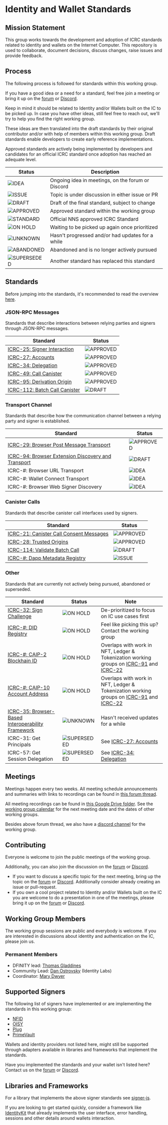 # Identity and Wallet Standards

## Mission Statement

This group works towards the development and adoption of ICRC standards related to identity and wallets on the Internet
Computer. This repository is used to collaborate, document decisions, discuss changes, raise issues and provide
feedback.

## Process

The following process is followed for standards within this working group.

If you have a good idea or a need for a standard, feel free join a meeting or bring it up on the [forum][FORUM]
or [Discord][DISCORD].

Keep in mind it should be related to Identity and/or Wallets built on the IC to be picked up. In case you have other
ideas, still feel free to reach out, we'll try to help you find the right working group.

These ideas are then translated into the draft standards by their original contributor and/or with help of members
within this working group. Draft standards enable developers to create early reference implementations.

Approved standards are actively being implemented by developers and candidates for an official ICRC standard once
adoption has reached an adequate level.

| Status        | Description                                       |
|---------------|---------------------------------------------------|
| ![IDEA]       | Ongoing idea in meetings, on the forum or Discord |
| ![ISSUE]      | Topic is under discussion in either issue or PR   |
| ![DRAFT]      | Draft of the final standard, subject to change    |
| ![APPROVED]   | Approved standard within the working group        |
| ![STANDARD]   | Official NNS approved ICRC Standard               |
| ![ON HOLD]    | Waiting to be picked up again once prioritized    |
| ![UNKNOWN]    | Hasn't progressed and/or had updates for a while  |
| ![ABANDONED]  | Abandoned and is no longer actively pursued       |
| ![SUPERSEDED] | Another standard has replaced this standard       |

## Standards

Before jumping into the standards, it's recommended to read the overview [here](./topics/signer_standards_overview.md).

### JSON-RPC Messages

Standards that describe interactions between relying parties and signers through JSON-RPC messages.

| Standard                                                                       | Status      |
|--------------------------------------------------------------------------------|-------------|
| [ICRC-25: Signer Interaction](./topics/icrc_25_signer_interaction_standard.md) | ![APPROVED] |
| [ICRC-27: Accounts](./topics/icrc_27_accounts.md)                              | ![APPROVED] |
| [ICRC-34: Delegation](./topics/icrc_34_delegation.md)                          | ![APPROVED] |
| [ICRC-49: Call Canister](./topics/icrc_49_call_canister.md)                    | ![APPROVED] |
| [ICRC-95: Derivation Origin](./topics/icrc_95_derivationorigin.md)             | ![APPROVED] |
| [ICRC-112: Batch Call Canister](./topics/icrc_112_batch_call_canister.md)      | ![DRAFT]    |

### Transport Channel

Standards that describe how the communication channel between a relying party and signer is established.

| Standard                                                                                                    | Status      |
|-------------------------------------------------------------------------------------------------------------|-------------|
| [ICRC-29: Browser Post Message Transport](./topics/icrc_29_window_post_message_transport.md)                | ![APPROVED] |
| [ICRC-94: Browser Extension Discovery and Transport](./topics/icrc_94_multi_injected_provider_discovery.md) | ![DRAFT]    |
| ICRC-#: Browser URL Transport                                                                               | ![IDEA]     |
| ICRC-#: Wallet Connect Transport                                                                            | ![IDEA]     |
| ICRC-#: Browser Web Signer Discovery                                                                        | ![IDEA]     |

### Canister Calls

Standards that describe canister call interfaces used by signers.

| Standard                                                                                           | Status      |
|----------------------------------------------------------------------------------------------------|-------------|
| [ICRC-21: Canister Call Consent Messages](./topics/ICRC-21/icrc_21_consent_msg.md)                 | ![APPROVED] |
| [ICRC-28: Trusted Origins](./topics/icrc_28_trusted_origins.md)                                    | ![APPROVED] |
| [ICRC-114: Validate Batch Call](./topics/icrc_114_validate_batch_call.md)                          | ![DRAFT]    |
| [ICRC-#: Dapp Metadata Registry](https://github.com/dfinity/wg-identity-authentication/issues/156) | ![ISSUE]    |

### Other

Standards that are currently not actively being pursued, abandoned or superseded.

| Standard                                                                                | Status        | Note                                                                                                                                                                          |
|-----------------------------------------------------------------------------------------|---------------|-------------------------------------------------------------------------------------------------------------------------------------------------------------------------------|
| [ICRC-32: Sign Challenge](./topics/icrc_32_sign_challenge.md)                           | ![ON HOLD]    | De-prioritized to focus on IC use cases first                                                                                                                                 |
| [ICRC-#: DID Registry](https://github.com/dfinity/wg-identity-authentication/issues/26) | ![ON HOLD]    | Feel like picking this up? Contact the working group                                                                                                                          |
| [ICRC-#: CAIP-2 Blockhain ID](https://github.com/icvc/icp-namespace/pull/1)             | ![ON HOLD]    | Overlaps with work in NFT, Ledger & Tokenization working groups on [ICRC-91](https://github.com/dfinity/ICRC/pull/96) and [ICRC-22](https://github.com/dfinity/ICRC/pull/101) |
| [ICRC-#: CAIP-10 Account Address](https://github.com/icvc/icp-namespace/pull/2)         | ![ON HOLD]    | Overlaps with work in NFT, Ledger & Tokenization working groups on [ICRC-91](https://github.com/dfinity/ICRC/pull/96) and [ICRC-22](https://github.com/dfinity/ICRC/pull/101) |
| [ICRC-35: Browser-Based Interoperability Framework](./topics/icrc_35_webpage_apis.md)   | ![UNKNOWN]    | Hasn't received updates for a while                                                                                                                                           |
| ICRC-31: Get Principals                                                                 | ![SUPERSEDED] | See [ICRC-27: Accounts](./topics/icrc_27_accounts.md)                                                                                                                         |
| ICRC-57: Get Session Delegation                                                         | ![SUPERSEDED] | See [ICRC-34: Delegation](./topics/icrc_34_delegation.md)                                                                                                                     |

## Meetings

Meetings happen every two weeks. All meeting schedule announcements and summaries with links to recordings can be found
in [this forum thread][FORUM].

All meeting recordings can be found in [this Google Drive folder][RECORDINGS]. See
the [working group calendar][CALENDAR] for the next meeting date and the dates of other working groups.

Besides above forum thread, we also have a [discord channel][DISCORD] for the working group.

## Contributing

Everyone is welcome to join the public meetings of the working group.

Additionally, you can also join the discussion on the [forum][FORUM] or [Discord][DISCORD].

* If you want to discuss a specific topic for the next meeting, bring up the topic on the [forum][FORUM]
  or [Discord][DISCORD]. Additionally consider already creating an issue or pull-request.
* If you own a cool project related to Identity and/or Wallets built on the IC you are welcome to do a presentation in
  one of the meetings, please bring it up on the [forum][FORUM] or [Discord][DISCORD].

## Working Group Members

The working group sessions are public and everybody is welcome. If you are interested in discussions about identity and
authentication on the IC, please join us.

### Permanent Members

* DFINITY lead: [Thomas Gladdines](https://github.com/sea-snake)
* Community Lead: [Dan Ostrovsky](https://github.com/dostro) (Identity Labs)
* Coordinator: [Mary Dwyer](https://github.com/marydwyer)

## Supported Signers

The following list of signers have implemented or are implementing the standards in this working group:

- [NFID](https://nfid.one)
- [OISY](https://oisy.com)
- [Plug](https://www.plugwallet.ooo)
- [PrimeVault](https://www.primevault.com)

Wallets and identity providers not listed here, might still be supported through adapters available in libraries and
frameworks that implement the standards.

Have you implemented the standards and your wallet isn't listed here? Contact us on the [forum][FORUM]
or [Discord][DISCORD].

## Libraries and Frameworks

For a library that implements the above signer standards
see [signer-js](https://www.npmjs.com/package/@slide-computer/signer).

If you are looking to get started quickly, consider a framework like [IdentityKit](https://www.identitykit.xyz) that
already implements the user interface, error handling, sessions and other details around wallets interaction.

[//]: # (Status badges)

[IDEA]: https://img.shields.io/badge/STATUS-IDEA-29abe2.svg

[ISSUE]: https://img.shields.io/badge/STATUS-ISSUE-e7a237.svg

[DRAFT]: https://img.shields.io/badge/STATUS-DRAFT-f25a24.svg

[APPROVED]: https://img.shields.io/badge/STATUS-APPROVED-ed1e7a.svg

[STANDARD]: https://img.shields.io/badge/STATUS-STANDARD-572785.svg

[ON HOLD]: https://img.shields.io/badge/STATUS-ON_HOLD-222222.svg

[UNKNOWN]: https://img.shields.io/badge/STATUS-UNKNOWN-222222.svg

[ABANDONED]: https://img.shields.io/badge/STATUS-ABANDONED-222222.svg

[SUPERSEDED]: https://img.shields.io/badge/STATUS-SUPERSEDED-222222.svg

[//]: # (Common links)

[FORUM]: https://forum.dfinity.org/t/11902

[DISCORD]: https://discord.internetcomputer.org

[CALENDAR]: https://calendar.google.com/calendar/u/0/embed?src=c_cgoeq917rpeap7vse3is1hl310@group.calendar.google.com

[RECORDINGS]: https://drive.google.com/drive/folders/14unuYLiYtUeOw47eRwYnB4FCa9YPr6zv










                                                                                                                                                                                                                                                                                                    
